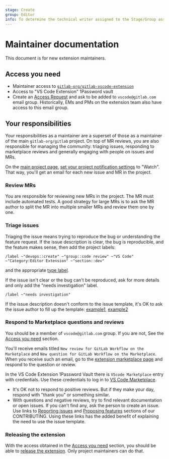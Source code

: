 ```yaml
---
stage: Create
group: Editor
info: To determine the technical writer assigned to the Stage/Group associated with this page, see https://about.gitlab.com/handbook/product/ux/technical-writing/#assignments
---
```


# Maintainer documentation

This document is for new extension maintainers.

## Access you need

- Maintainer access to [`gitlab-org/gitlab-vscode-extension`](https://gitlab.com/gitlab-org/gitlab-vscode-extension)
- Access to "VS Code Extension" 1Password vault
- Create an [Access Request](https://about.gitlab.com/handbook/business-technology/team-member-enablement/onboarding-access-requests/access-requests/) and ask to be added to `vscode@gitlab.com` email group. Historically, EMs and PMs on the extension team also have access to this email group.

## Your responsibilities

Your responsibilities as a maintainer are a superset of those as a maintainer of the main `gitlab-org/gitlab` project. On top of MR reviews, you are also responsible for managing the community: triaging issues, responding to marketplace reviews and generally engaging with people on issues and MRs.

On the [main project page](https://gitlab.com/gitlab-org/gitlab-vscode-extension), [set your project notification settings](https://docs.gitlab.com/ee/user/profile/notifications.html#change-level-of-project-notifications) to "Watch". That way, you'll get an email for each new issue and MR in the project.

### Review MRs

You are responsible for reviewing new MRs in the project. The MR must include automated tests. A good strategy for large MRs is to ask the MR author to split the MR into multiple smaller MRs and review them one by one.

### Triage issues

Triaging the issue means trying to reproduce the bug or understanding the feature request. If the issue description is clear, the bug is reproducible, and the feature makes sense, then add the project labels:

```
/label ~"devops::create" ~"group::code review" ~"VS Code" ~"Category:Editor Extension" ~"section::dev"
```

and the appropriate [type label](https://docs.gitlab.com/ee/development/contributing/issue_workflow.html#type-labels).

If the issue isn't clear or the bug can't be reproduced, ask for more details and only add the "needs investigation" label.

```
/label ~"needs investigation"
```

If the issue description doesn't conform to the issue template, it's OK to ask the issue author to fill up the template: [example1](https://gitlab.com/gitlab-org/gitlab-vscode-extension/-/issues/377#note_564616424), [example2](https://gitlab.com/gitlab-org/gitlab-vscode-extension/-/issues/367#note_551671061)

### Respond to Marketplace questions and reviews

You should be a member of `vscode@gitlab.com` group. If you are not, See the [Access you need](#access-you-need) section.

You'll receive emails titled `New review for GitLab Workflow on the Marketplace` and `New question for GitLab Workflow on the Marketplace`. When you receive such an email, go to the [extension marketplace page](https://marketplace.visualstudio.com/items?itemName=GitLab.gitlab-workflow) and respond to the question or review.

In the VS Code Extension 1Password Vault there is `VScode Marketplace` entry with credentials. Use these credentials to log in to [VS Code Marketplace](https://marketplace.visualstudio.com/).

- It's OK not to respond to positive reviews. But if they make your day, respond with "thank you" or something similar.
- With questions and negative reviews, try to find relevant documentation or open issues. If you can't find any, ask the person to create an issue. Use links to [Reporting issues](https://gitlab.com/gitlab-org/gitlab-vscode-extension/-/blob/main/CONTRIBUTING.md#reporting-issues) and [Proposing features](https://gitlab.com/gitlab-org/gitlab-vscode-extension/-/blob/main/CONTRIBUTING.md#proposing-features) sections of our CONTRIBUTING. Using these links has the added benefit of explaining the need to use the issue template.

### Releasing the extension

With the access obtained in the [Access you need](#access-you-need) section, you should be able to [release the extension](release-process.md). Only project maintainers can do that.
